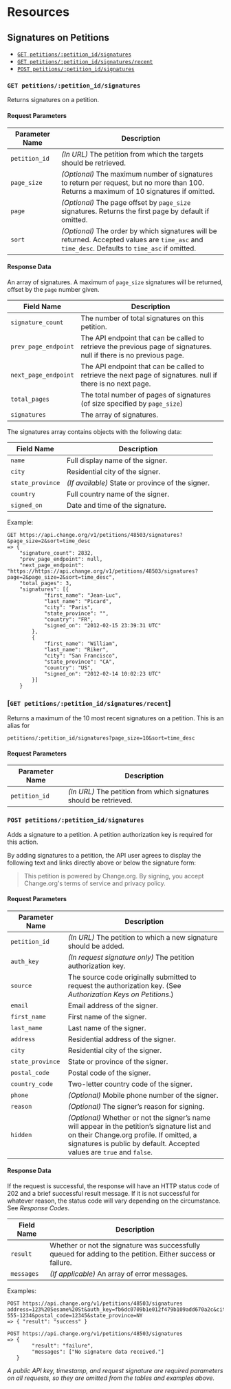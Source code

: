 # Resources

## Signatures on Petitions

* [`GET petitions/:petition_id/signatures`](#get-signatures)
* [`GET petitions/:petition_id/signatures/recent`](#get-signatures-recent)
* [`POST petitions/:petition_id/signatures`](#post-signatures)

<a name="get-signatures"></a>
### `GET petitions/:petition_id/signatures`

Returns signatures on a petition.

#### Request Parameters
<table>
    <thead>
        <th>Parameter Name</th>
        <th>Description</th>
    </thead>
    <tbody>
        <tr>
            <td><code>petition_id</code></td>
            <td>
                <em>(In URL)</em> The petition from which the targets should 
                be retrieved.
            </td>
        </tr>
        <tr>
            <td><code>page_size</code></td>
            <td>
                <em>(Optional)</em> The maximum number of signatures to return
                per request, but no more than 100. Returns a maximum of 10
                signatures if omitted.
            </td>
        </tr>
        <tr>
            <td><code>page</code></td>
            <td>
                <em>(Optional)</em> The page offset by <code>page_size</code>
                signatures. Returns the first page by default if omitted.
            </td>
        </tr>
        <tr>
            <td><code>sort</code></td>
            <td>
                <em>(Optional)</em> The order by which signatures will be
                returned. Accepted values are <code>time_asc</code> and 
                <code>time_desc</code>. Defaults to <code>time_asc</code> 
                if omitted.
            </td>
        </tr>
    </tbody>
</table>

#### Response Data

An array of signatures. A maximum of `page_size` signatures will be returned,
offset by the `page` number given.

<table>
    <thead>
        <th>Field Name</th>
        <th>Description</th>
    </thead>
    <tbody>
        <tr>
            <td><code>signature_count</code></td>
            <td>
                The number of total signatures on this petition.
            </td>
        </tr>
        <tr>
            <td><code>prev_page_endpoint</code></td>
            <td>
                The API endpoint that can be called to retrieve the previous
                page of signatures. null if there is no previous page.
            </td>
        </tr>
        <tr>
            <td><code>next_page_endpoint</code></td>
            <td>
                The API endpoint that can be called to retrieve the next page
                of signatures. null if there is no next page.
            </td>
        </tr>
        <tr>
            <td><code>total_pages</code></td>
            <td>
                The total number of pages of signatures (of size specified by
                <code>page_size</code>)
            </td>
        </tr>
        <tr>
            <td><code>signatures</code></td>
            <td>
                The array of signatures.
            </td>
        </tr>
    </tbody>
</table>

The signatures array contains objects with the following data:

<table>
    <thead>
        <th>Field Name</th>
        <th>Description</th>
    </thead>
    <tbody>
        <tr>
            <td><code>name</code></td>
            <td>
                Full display name of the signer.
            </td>
        </tr>
        <tr>
            <td><code>city</code></td>
            <td>
                Residential city of the signer.
            </td>
        </tr>
        <tr>
            <td><code>state_province</code></td>
            <td>
                <em>(If available)</em> State or province of the signer.
            </td>
        </tr>
        <tr>
            <td><code>country</code></td>
            <td>
                Full country name of the signer.
            </td>
        </tr>
        <tr>
            <td><code>signed_on</code></td>
            <td>
                Date and time of the signature.
            </td>
        </tr>
    </tbody>
</table>

Example:

    GET https://api.change.org/v1/petitions/48503/signatures?&page_size=2&sort=time_desc
    => { 
        "signature_count": 2832,
        "prev_page_endpoint": null,
        "next_page_endpoint": "https://https://api.change.org/v1/petitions/48503/signatures?page=2&page_size=2&sort=time_desc",
        "total_pages": 3,
        "signatures": [{
                "first_name": "Jean-Luc",
                "last_name": "Picard",
                "city": "Paris",
                "state_province": "",
                "country": "FR",
                "signed_on": "2012-02-15 23:39:31 UTC"
            },
            {
                "first_name": "William",
                "last_name": "Riker",
                "city": "San Francisco",
                "state_province": "CA",
                "country": "US",
                "signed_on": "2012-02-14 10:02:23 UTC"
            }]
        }

<a name="get-signatures-recent"></a>
### [`GET petitions/:petition_id/signatures/recent`]

Returns a maximum of the 10 most recent signatures on a petition. This is an
alias for

    petitions/:petition_id/signatures?page_size=10&sort=time_desc

#### Request Parameters

<table>
    <thead>
        <th>Parameter Name</th>
        <th>Description</th>
    </thead>
    <tbody>
        <tr>
            <td><code>petition_id</code></td>
            <td>
                <em>(In URL)</em> The petition from which signatures should be
                retrieved.
            </td>
        </tr>
    </tbody>
</table>

<a name="post-signatures"></a>
### `POST petitions/:petition_id/signatures`

Adds a signature to a petition. A petition authorization key is required for
this action.

By adding signatures to a petition, the API user agrees to display the
following text and links directly above or below the signature form:

> This petition is powered by Change.org. By signing, you accept Change.org's
terms of service and privacy policy.


#### Request Parameters

<table>
    <thead>
        <th>Parameter Name</th>
        <th>Description</th>
    </thead>
    <tbody>
        <tr>
            <td><code>petition_id</code></td>
            <td>
                <em>(In URL)</em> The petition to which a new signature should
                be added.
            </td>
        </tr>
        <tr>
            <td><code>auth_key</code></td>
            <td>
                <em>(In request signature only)</em> The petition authorization
                key.
            </td>
        </tr>
        <tr>
            <td><code>source</code></td>
            <td>
                The source code originally submitted to request the 
                authorization key. (See <em>Authorization Keys on 
                Petitions</em>.)
            </td>
        </tr>
        <tr>
            <td><code>email</code></td>
            <td>
                Email address of the signer.
            </td>
        </tr>
        <tr>
            <td><code>first_name</code></td>
            <td>
                First name of the signer.
            </td>
        </tr>
        <tr>
            <td><code>last_name</code></td>
            <td>
                Last name of the signer.
            </td>
        </tr>
        <tr>
            <td><code>address</code></td>
            <td>
                Residential address of the signer.
            </td>
        </tr>
        <tr>
            <td><code>city</code></td>
            <td>
                Residential city of the signer.
            </td>
        </tr>
        <tr>
            <td><code>state_province</code></td>
            <td>
                State or province of the signer.
            </td>
        </tr>
        <tr>
            <td><code>postal_code</code></td>
            <td>
                Postal code of the signer.
            </td>
        </tr>
        <tr>
            <td><code>country_code</code></td>
            <td>
                Two-letter country code of the signer.
            </td>
        </tr>
        <tr>
            <td><code>phone</code></td>
            <td>
                <em>(Optional)</em> Mobile phone number of the signer.
            </td>
        </tr>
        <tr>
            <td><code>reason</code></td>
            <td>
                <em>(Optional)</em> The signer’s reason for signing.
            </td>
        </tr>
        <tr>
            <td><code>hidden</code></td>
            <td>
                <em>(Optional)</em> Whether or not the signer’s name will
                appear in the petition’s signature list and on their Change.org
                profile. If omitted, a signatures is public by default.
                Accepted values are <code>true</code> and <code>false</code>.
            </td>
        </tr>
    </tbody>
</table>

#### Response Data

If the request is successful, the response will have an HTTP status code of 202
and a brief successful result message. If it is not successful for whatever
reason, the status code will vary depending on the circumstance. See 
_Response Codes_.

<table>
    <thead>
        <th>Field Name</th>
        <th>Description</th>
    </thead>
    <tbody>
        <tr>
            <td><code>result</code></td>
            <td>
                Whether or not the signature was successfully queued for adding 
                to the petition. Either success or failure.
            </td>
        </tr>
        <tr>
            <td><code>messages</code></td>
            <td>
                <em>(If applicable)</em> An array of error messages.
            </td>
        </tr>
    </tbody>
</table>

Examples:

    POST https://api.change.org/v1/petitions/48503/signatures
    address=123%20Sesame%20St&auth_key=fb6dc0709b1e012f479b109add670a2c&city=New%20York&country=US&first_name=Hikaru&last_name=Sulu&phone=123-555-1234&postal_code=12345&state_province=NY
    => { "result": "success" }

    POST https://api.change.org/v1/petitions/48503/signatures
    => {
            "result": "failure",
            "messages": ["No signature data received."]
       }

_A public API key, timestamp, and request signature are required parameters on 
all requests, so they are omitted from the tables and examples above._